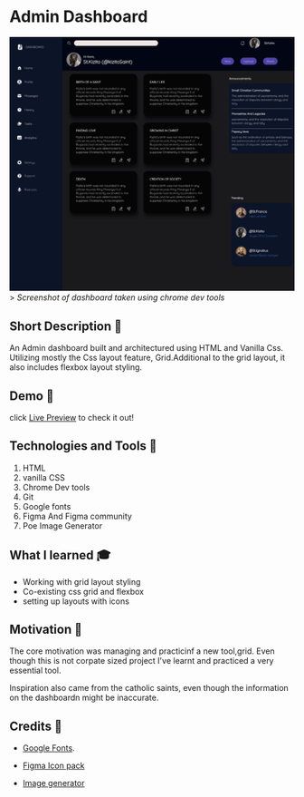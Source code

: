 # Admin Dashboard
![Screenshot of the outlook of grid dashboard](./readmePhotos/outlook.png)
        > *Screenshot of dashboard taken using chrome dev tools*
        

## Short Description 🎲

 An Admin dashboard built and architectured using HTML and Vanilla Css. Utilizing mostly the Css layout feature, Grid.Additional to the grid layout, it also includes flexbox layout styling.

 ## Demo 🚴
 click [Live Preview](https://mtendekuyokwa19.github.io/AdminDashboard/) to check it out!

 ## Technologies and Tools 	🔧

 1. HTML
 2. vanilla CSS
 3. Chrome Dev tools
 4. Git
 5. Google fonts
 6. Figma And Figma community
 7. Poe Image Generator

 ## What I learned 🎓
 - Working with grid layout styling
 - Co-existing css grid and flexbox
 - setting up layouts with icons

 ## Motivation 🧠
 The core motivation was managing and practicinf a new tool,grid. Even though this is not corpate sized project I've learnt and practiced a very essential tool.

 Inspiration also came from the catholic saints, even though the information on the dashboardn might be inaccurate.

 ## Credits 🤝

 - [Google Fonts](https://fonts.google.com/specimen/Quicksand?query=Quicksand).

 - [Figma Icon pack](https://www.figma.com/file/Amhp6krq5augNYnXbcs9Wm/Huge-Icon-Pack---Free-Version-(150%2B-Icons)-(Community)?type=design&node-id=2852-11494&mode=design&t=TvJ9l9YAJZBzSJoL-0)

 - [Image generator](https://poe.com/Photo_magic)


